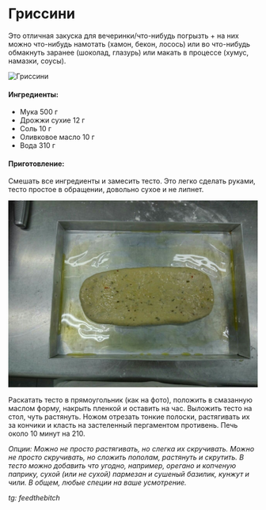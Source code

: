 ﻿---
image: ../pics/grissini.jpg
---
# Гриссини

Это отличная закуска для вечеринки/что-нибудь погрызть + на них можно что-нибудь намотать \(хамон, бекон, лосось\) или во что-нибудь обмакнуть заранее \(шоколад, глазурь\) или макать в процессе \(хумус, намазки, соусы\).

![Гриссини](../pics/grissini.avif)

#### Ингредиенты:

* Мука 500 г 
* Дрожжи сухие 12 г 
* Соль 10 г 
* Оливковое масло 10 г 
* Вода 310 г

#### Приготовление:

Смешать все ингредиенты и замесить тесто. Это легко сделать руками, тесто простое в обращении, довольно сухое и не липнет. 

![Гриссини](../pics/grissini2.jpg)

Раскатать тесто в прямоугольник \(как на фото\), положить в смазанную маслом форму, накрыть пленкой и оставить на час. Выложить тесто на стол, чуть растянуть. Ножом отрезать тонкие полоски, растягивать их за кончики и класть на застеленный пергаментом противень. Печь около 10 минут на 210.

_Опции: Можно не просто растягивать, но слегка их скручивать. Можно не просто скручивать, но сложить пополам, растянуть и скрутить. В тесто можно добавить что угодно, например, орегано и копченую паприку, сухой \(или не сухой\) пармезан и сушеный базилик, кунжут и чили. В общем, любые специи на ваше усмотрение._

*tg: feedthebitch*
